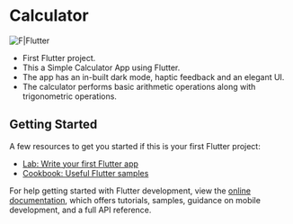# Calculator

![F|Flutter](https://storage.googleapis.com/cms-storage-bucket/ec64036b4eacc9f3fd73.svg)

- First Flutter project.
- This a Simple Calculator App using Flutter.
- The app has an in-built dark mode, haptic feedback and an elegant UI.
- The calculator performs basic arithmetic operations along with trigonometric operations.

## Getting Started

A few resources to get you started if this is your first Flutter project:

- [Lab: Write your first Flutter app](https://docs.flutter.dev/get-started/codelab)
- [Cookbook: Useful Flutter samples](https://docs.flutter.dev/cookbook)

For help getting started with Flutter development, view the
[online documentation](https://docs.flutter.dev/), which offers tutorials,
samples, guidance on mobile development, and a full API reference.